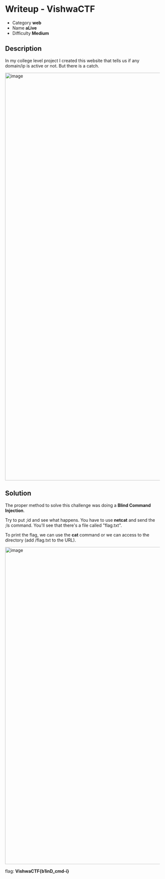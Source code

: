 # **Writeup - VishwaCTF**

* Category **web** 
* Name **aLive** 
* Difficulty **Medium**


## Description

In my college level project I created this website that tells us if any domain/ip is active or not. But there is a catch.

<img width="1324" alt="image" src="https://user-images.githubusercontent.com/121932742/232243936-dce05fad-bcf9-43a6-a545-90b24288aacb.png">



## **Solution**

The proper method to solve this challenge was doing a **Blind Command Injection**.

Try to put ;id and see what happens. You have to use **netcat** and send the ;ls command. You'll see that there's a file called "flag.txt". 

To print the flag, we can use the **cat** command or we can access to the directory (add /flag.txt to the URL). 

<img width="1030" alt="image" src="https://user-images.githubusercontent.com/121932742/232244112-9db4bf0c-79b4-4651-b9cd-5c950a6da4b2.png">


flag: **VishwaCTF{b1inD_cmd-i}**
